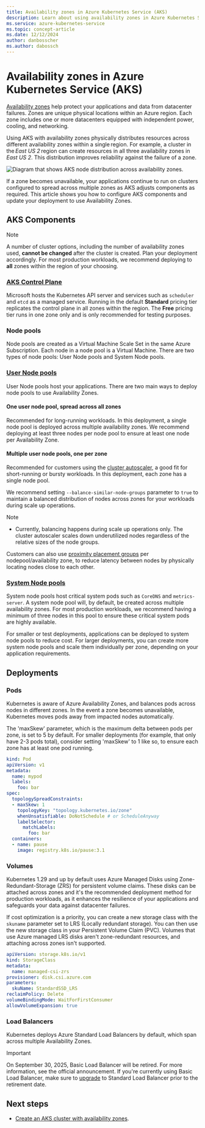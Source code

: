 ```yaml
---
title: Availability zones in Azure Kubernetes Service (AKS)
description: Learn about using availability zones in Azure Kubernetes Service (AKS) to increase the availability of your applications.
ms.service: azure-kubernetes-service
ms.topic: concept-article
ms.date: 12/12/2024
author: danbosscher
ms.author: dabossch
---
```


# Availability zones in Azure Kubernetes Service (AKS)
[Availability zones](/azure/reliability/availability-zones-overview) help protect your applications and data from datacenter failures. Zones are unique physical locations within an Azure region. Each zone includes one or more datacenters equipped with independent power, cooling, and networking.

Using AKS with availability zones physically distributes resources across different availability zones within a single region. For example, a cluster in the *East US 2* region can create resources in all three availability zones in *East US 2*. This distribution improves reliability against the failure of a zone.

![Diagram that shows AKS node distribution across availability zones.](media/availability-zones/aks-availability-zones.png)

If a zone becomes unavailable, your applications continue to run on clusters configured to spread across multiple zones as AKS adjusts components as required. This article shows you how to configure AKS components and update your deployment to use Availability Zones.

## AKS Components

> [!NOTE]
> A number of cluster options, including the number of availability zones used, **cannot be changed** after the cluster is created. Plan your deployment accordingly. For most production workloads, we recommend deploying to **all** zones within the region of your choosing.

### [AKS Control Plane](/azure/aks/core-aks-concepts#control-plane)
Microsoft hosts the Kubernetes API server and services such as `scheduler` and `etcd` as a managed service. Running in the default **Standard** pricing tier replicates the control plane in all zones within the region. The **Free** pricing tier runs in one zone only and is only recommended for testing purposes.

### Node pools
Node pools are created as a Virtual Machine Scale Set in the same Azure Subscription. Each node in a node pool is a Virtual Machine. There are two types of node pools: User Node pools and System Node pools.

### [User Node pools](/azure/aks/create-node-pools)
User Node pools host your applications. There are two main ways to deploy node pools to use Availability Zones.

#### One user node pool, spread across all zones
Recommended for long-running workloads. 
In this deployment, a single node pool is deployed across multiple availability zones. We recommend deploying at least three nodes per node pool to ensure at least one node per Availability Zone.

#### Multiple user node pools, one per zone
Recommended for customers using the [cluster autoscaler](./cluster-autoscaler-overview.md), a good fit for short-running or bursty workloads. In this deployment, each zone has a single node pool.

We recommend setting `--balance-similar-node-groups` parameter to `true` to maintain a balanced distribution of nodes across zones for your workloads during scale up operations.

> [!NOTE]
> * Currently, balancing happens during scale up operations only. The cluster autoscaler scales down underutilized nodes regardless of the relative sizes of the node groups.

Customers can also use [proximity placement groups](/azure/aks/reduce-latency-ppg) per nodepool/availability zone, to reduce latency between nodes by physically locating nodes close to each other.

### [System Node pools](/azure/aks/use-system-pools)
 System node pools host critical system pods such as `CoreDNS` and `metrics-server`. A system node pool will, by default, be created across multiple availability zones. For most production workloads, we recommend having a minimum of three nodes in this pool to ensure these critical system pods are highly available.

For smaller or test deployments, applications can be deployed to system node pools to reduce cost.
For larger deployments, you can create more system node pools and scale them individually per zone, depending on your application requirements.

## Deployments

### Pods
Kubernetes is aware of Azure Availability Zones, and balances pods across nodes in different zones. In the event a zone becomes unavailable, Kubernetes moves pods away from impacted nodes automatically.

The 'maxSkew' parameter, which is the maximum delta between pods per zone, is set to 5 by default. For smaller deployments (for example, that only have 2-3 pods total), consider setting 'maxSkew' to 1 like so, to ensure each zone has at least one pod running.

```yaml
kind: Pod
apiVersion: v1
metadata:
  name: mypod
  labels:
    foo: bar
spec:
  topologySpreadConstraints:
  - maxSkew: 1
    topologyKey: "topology.kubernetes.io/zone"
    whenUnsatisfiable: DoNotSchedule # or ScheduleAnyway
    labelSelector:
      matchLabels:
        foo: bar
  containers:
  - name: pause
    image: registry.k8s.io/pause:3.1
```

### Volumes
Kubernetes 1.29 and up by default uses Azure Managed Disks using Zone-Redundant-Storage (ZRS) for persistent volume claims. These disks can be attached across zones and it's the recommended deployment method for production workloads, as it enhances the resilience of your applications and safeguards your data against datacenter failures.

If cost optimization is a priority, you can create a new storage class with the `skuname` parameter set to LRS (Locally redundant storage). You can then use the new storage class in your Persistent Volume Claim (PVC). Volumes that use Azure managed LRS disks aren't zone-redundant resources, and attaching across zones isn't supported.

```yaml
apiVersion: storage.k8s.io/v1
kind: StorageClass
metadata:
  name: managed-csi-zrs
provisioner: disk.csi.azure.com
parameters:
  skuName: StandardSSD_LRS
reclaimPolicy: Delete
volumeBindingMode: WaitForFirstConsumer
allowVolumeExpansion: true
```

### Load Balancers
Kubernetes deploys Azure Standard Load Balancers by default, which span across multiple Availability Zones.

> [!IMPORTANT]
> On September 30, 2025, Basic Load Balancer will be retired. For more information, see the official announcement. If you're currently using Basic Load Balancer, make sure to [upgrade](/azure/load-balancer/load-balancer-basic-upgrade-guidance) to Standard Load Balancer prior to the retirement date.

## Next steps

* [Create an AKS cluster with availability zones](./availability-zones.md).